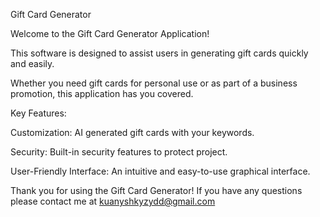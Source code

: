 Gift Card Generator

Welcome to the Gift Card Generator Application! 

This software is designed to assist users in generating gift cards quickly and easily. 

Whether you need gift cards for personal use or as part of a business promotion, this application has you covered.

Key Features:

Customization: AI generated gift cards with your keywords.

Security: Built-in security features to protect project.

User-Friendly Interface: An intuitive and easy-to-use graphical interface.

Thank you for using the Gift Card Generator! 
If you have any questions please contact me at kuanyshkyzydd@gmail.com




